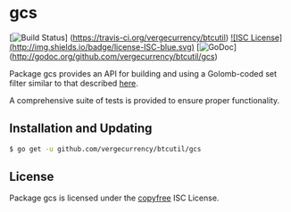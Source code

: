 gcs
==========

[![Build Status](http://img.shields.io/travis/vergecurrency/btcutil.svg)]
(https://travis-ci.org/vergecurrency/btcutil) [![ISC License]
(http://img.shields.io/badge/license-ISC-blue.svg)](http://copyfree.org)
[![GoDoc](https://godoc.org/github.com/vergecurrency/btcutil/gcs?status.png)]
(http://godoc.org/github.com/vergecurrency/btcutil/gcs)

Package gcs provides an API for building and using a Golomb-coded set filter
similar to that described [here](http://giovanni.bajo.it/post/47119962313/golomb-coded-sets-smaller-than-bloom-filters).

A comprehensive suite of tests is provided to ensure proper functionality.

## Installation and Updating

```bash
$ go get -u github.com/vergecurrency/btcutil/gcs
```

## License

Package gcs is licensed under the [copyfree](http://copyfree.org) ISC
License.
